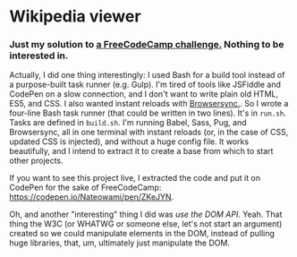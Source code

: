 # Wikipedia viewer
### Just my solution to [a FreeCodeCamp challenge.](https://www.freecodecamp.com/challenges/build-a-wikipedia-viewer) Nothing to be interested in.

Actually, I did one thing interestingly: I used Bash for a build tool instead of a purpose-built task runner (e.g. Gulp). I'm tired of tools like JSFiddle and CodePen on a slow connection, and I don't want to write plain old HTML, ES5, and CSS. I also wanted instant reloads with [Browsersync.](https://browsersync.io/). So I wrote a four-line Bash task runner (that could be written in two lines). It's in `run.sh`. Tasks are defined in `build.sh`. I'm running Babel, Sass, Pug, and Browsersync, all in one terminal with instant reloads (or, in the case of CSS, updated CSS is injected), and without a huge config file. It works beautifully, and I intend to extract it to create a base from which to start other projects.

If you want to see this project live, I extracted the code and put it on CodePen for the sake of FreeCodeCamp: https://codepen.io/Nateowami/pen/ZKeJYN.

Oh, and another "interesting" thing I did was *use the DOM API.* Yeah. That thing the W3C (or WHATWG or someone else, let's not start an argument) created so we could manipulate elements in the DOM, instead of pulling huge libraries, that, um, ultimately just manipulate the DOM.
